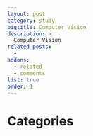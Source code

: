 ```yaml
---
layout: post
category: study
bigtitle: Computer Vision
description: >
  Computer Vision
related_posts:
  - 
addons:
  - related
  - comments
list: true
order: 1
---
```



# Categories
